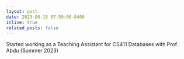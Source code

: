 ```yaml
---
layout: post
date: 2023-06-15 07:59:00-0400
inline: true
related_posts: false
---
```

Started working as a Teaching Assistant for CS411 Databases with Prof. Abdu (Summer 2023)

